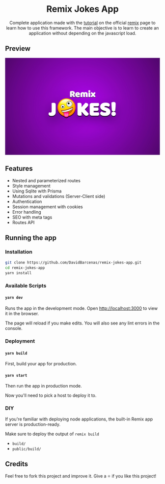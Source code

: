 <div align="center">

# Remix Jokes App

Complete application made with the
[tutorial](https://remix.run/docs/en/v1/tutorials/jokes) on the official
[remix](https://remix.run/docs/en/v1) page to learn how to use this framework.
The main objective is to learn to create an application without depending on the
javascript load.

</div>

## Preview

![App screenshot](./.readme-static/jokes.jpg)

## Features

- Nested and parameterized routes
- Style management
- Using Sqlite with Prisma
- Mutations and validations (Server-Client side)
- Authentication
- Session management with cookies
- Error handling
- SEO with meta tags
- Routes API

## Running the app

### Installation

```bash
git clone https://github.com/DavidBarcenas/remix-jokes-app.git
cd remix-jokes-app
yarn install
```

### Available Scripts

#### `yarn dev`

Runs the app in the development mode. Open
[http://localhost:3000](http://localhost:3000) to view it in the browser.

The page will reload if you make edits. You will also see any lint errors in the
console.

### Deployment

#### `yarn build`

First, build your app for production.

#### `yarn start`

Then run the app in production mode.

Now you'll need to pick a host to deploy it to.

### DIY

If you're familiar with deploying node applications, the built-in Remix app
server is production-ready.

Make sure to deploy the output of `remix build`

- `build/`
- `public/build/`

## Credits

Feel free to fork this project and improve it. Give a ⭐️ if you like this
project!
